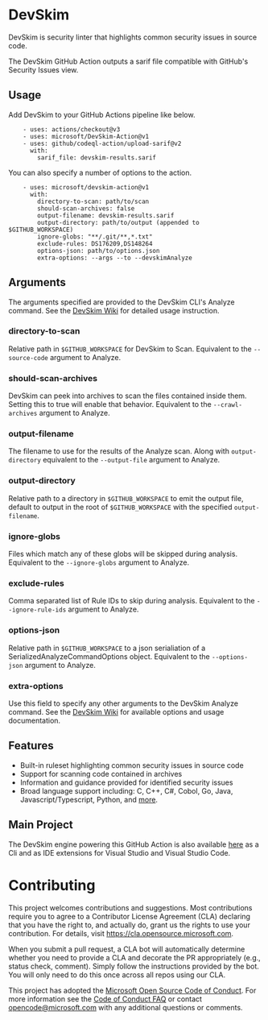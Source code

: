 # DevSkim

DevSkim is security linter that highlights common security issues in source code.  

The DevSkim GitHub Action outputs a sarif file compatible with GitHub's Security Issues view.

## Usage

Add DevSkim to your GitHub Actions pipeline like below.

```
    - uses: actions/checkout@v3
    - uses: microsoft/DevSkim-Action@v1
    - uses: github/codeql-action/upload-sarif@v2
      with:
        sarif_file: devskim-results.sarif
```

You can also specify a number of options to the action.

```
    - uses: microsoft/devskim-action@v1
      with:
        directory-to-scan: path/to/scan
        should-scan-archives: false
        output-filename: devskim-results.sarif
        output-directory: path/to/output (appended to $GITHUB_WORKSPACE)
        ignore-globs: "**/.git/**,*.txt"
        exclude-rules: DS176209,DS148264
        options-json: path/to/options.json
        extra-options: --args --to --devskimAnalyze
```
## Arguments
The arguments specified are provided to the DevSkim CLI's Analyze command. See the [DevSkim Wiki](https://github.com/microsoft/DevSkim/wiki/Analyze-Command) for detailed usage instruction.

### directory-to-scan
Relative path in `$GITHUB_WORKSPACE` for DevSkim to Scan. Equivalent to the `--source-code` argument to Analyze.

### should-scan-archives
DevSkim can peek into archives to scan the files contained inside them. Setting this to true will enable that behavior. Equivalent to the `--crawl-archives` argument to Analyze.

### output-filename
The filename to use for the results of the Analyze scan. Along with `output-directory` equivalent to the `--output-file` argument to Analyze.

### output-directory
Relative path to a directory in `$GITHUB_WORKSPACE` to emit the output file, default to output in the root of `$GITHUB_WORKSPACE` with the specified `output-filename`.

### ignore-globs
Files which match any of these globs will be skipped during analysis. Equivalent to the `--ignore-globs` argument to Analyze.

### exclude-rules
Comma separated list of Rule IDs to skip during analysis.  Equivalent to the `--ignore-rule-ids` argument to Analyze.

### options-json
Relative path in `$GITHUB_WORKSPACE` to a json serialiation of a SerializedAnalyzeCommandOptions object. Equivalent to the `--options-json` argument to Analyze.

### extra-options
Use this field to specify any other arguments to the DevSkim Analyze command. See the [DevSkim Wiki](https://github.com/microsoft/DevSkim/wiki/Analyze-Command) for available options and usage documentation.

## Features

* Built-in ruleset highlighting common security issues in source code
* Support for scanning code contained in archives
* Information and guidance provided for identified security issues
* Broad language support including: C, C++, C#, Cobol, Go, Java, Javascript/Typescript, Python, and [more](https://github.com/Microsoft/DevSkim/wiki/#supported-languages).

## Main Project

The DevSkim engine powering this GitHub Action is also available [here](https://github.com/Microsoft/DevSkim) as a Cli and as IDE extensions for Visual Studio and Visual Studio Code.

# Contributing

This project welcomes contributions and suggestions.  Most contributions require you to agree to a
Contributor License Agreement (CLA) declaring that you have the right to, and actually do, grant us
the rights to use your contribution. For details, visit https://cla.opensource.microsoft.com.

When you submit a pull request, a CLA bot will automatically determine whether you need to provide
a CLA and decorate the PR appropriately (e.g., status check, comment). Simply follow the instructions
provided by the bot. You will only need to do this once across all repos using our CLA.

This project has adopted the [Microsoft Open Source Code of Conduct](https://opensource.microsoft.com/codeofconduct/).
For more information see the [Code of Conduct FAQ](https://opensource.microsoft.com/codeofconduct/faq/) or
contact [opencode@microsoft.com](mailto:opencode@microsoft.com) with any additional questions or comments.
